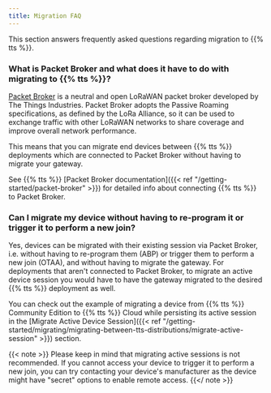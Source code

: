 ```yaml
---
title: Migration FAQ
---
```


This section answers frequently asked questions regarding migration to {{% tts %}}.

### What is Packet Broker and what does it have to do with migrating to {{% tts %}}? 

[Packet Broker](https://packetbroker.net) is a neutral and open LoRaWAN packet broker developed by The Things Industries. Packet Broker adopts the Passive Roaming specifications, as defined by the LoRa Alliance, so it can be used to exchange traffic with other LoRaWAN networks to share coverage and improve overall network performance.

This means that you can migrate end devices between {{% tts %}} deployments which are connected to Packet Broker without having to migrate your gateway.

See {{% tts %}} [Packet Broker documentation]({{< ref "/getting-started/packet-broker" >}}) for detailed info about connecting {{% tts %}} to Packet Broker.

### Can I migrate my device without having to re-program it or trigger it to perform a new join?

Yes, devices can be migrated with their existing session via Packet Broker, i.e. without having to re-program them (ABP) or trigger them to perform a new join (OTAA), and without having to migrate the gateway. For deployments that aren't connected to Packet Broker, to migrate an active device session you would have to have the gateway migrated to the desired {{% tts %}} deployment as well.

You can check out the example of migrating a device from {{% tts %}} Community Edition to {{% tts %}} Cloud while persisting its active session in the [Migrate Active Device Session]({{< ref "/getting-started/migrating/migrating-between-tts-distributions/migrate-active-session" >}}) section.

{{< note >}} Please keep in mind that migrating active sessions is not recommended. If you cannot access your device to trigger it to perform a new join, you can try contacting your device's manufacturer as the device might have "secret" options to enable remote access. {{</ note >}}
